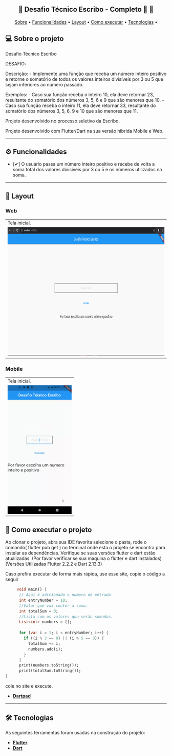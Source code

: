 <h2 align="center"> 
	🚧  Desafio Técnico Escribo - Completo 🚀 🚧
</h2>

<p align="center">
 <a href="#-sobre-o-projeto">Sobre</a> •
 <a href="#-funcionalidades">Funcionalidades</a> •
 <a href="#-layout">Layout</a> • 
 <a href="#-como-executar-o-projeto">Como executar</a> • 
 <a href="#-tecnologias">Tecnologias</a> • 
</p>

## 💻 Sobre o projeto

Desafio Técnico Escribo

DESAFIO:

Descrição:
    - Implemente uma função que receba um número inteiro positivo e retorne o
somatório de todos os valores inteiros divisíveis por 3 ou 5 que sejam inferiores ao
número passado.

Exemplos:
    - Caso sua função receba o inteiro 10, ela deve retornar 23, resultante do somatório
dos números 3, 5, 6 e 9 que são menores que 10.
    - Caso sua função receba o inteiro 11, ela deve retornar 33, resultante do somatório
dos números 3, 5, 6, 9 e 10 que são menores que 11.

Projeto desenvolvido no processo seletivo da Escribo.

Projeto desenvolvido com Flutter/Dart na sua versão hibrida Mobile e Web.

---
## ⚙️ Funcionalidades

- [✔] O usuário passa um número inteiro positivo e recebe de volta a soma total dos valores divisíveis por 3 ou 5 e os números utilizados na soma.

---
## 🎨 Layout

### Web
<table>
  <tr>
    <td>Tela inicial.</td>
  </tr>
  <tr>
    <td><img src="git\web_version_escribo.gif" width=800 height=400></td>
  </tr>
 </table>

### Mobile
<table>
  <tr>
    <td>Tela inicial.</td>
  </tr>
  <tr>
    <td><img src="git\mobile_version_escribo.gif" width=200 height=400></td>
  </tr>
 </table>


## 🚀 Como executar o projeto

Ao clonar o projeto, abra sua IDE favorita selecione o pasta, rode o comando( flutter pub get ) no terminal onde esta o projeto se encontra para instalar as dependências.
Verifique se suas versões flutter e dart estão atualizadas.
(Por favor verificar se sua maquina o flutter e dart instalados)
(Versões Utilizadas Flutter 2.2.2 e Dart 2.13.3)

Caso prefira executar de forma mais rápida, use esse site, copie o código a seguir 

~~~Dart
     void main() {
      // Aqui é adicionado o numero de entrada
      int entryNumber = 10;
      //Valor que vai conter a soma.
      int totalSum = 0;
      //Lista com os valores que serão somados.
      List<int> numbers = [];

      for (var i = 1; i < entryNumber; i++) {
        if ((i % 3 == 0) || (i % 5 == 0)) {
          totalSum += i;
          numbers.add(i);
        }
      }
      print(numbers.toString());
      print(totalSum.toString());
}
~~~

cole no site e execute.

-  **[Dartpad](https://dartpad.dev/?null_safety=true)**

---

## 🛠 Tecnologias
As seguintes ferramentas foram usadas na construção do projeto:

-  **[Flutter](https://flutter.dev)**
-  **[Dart](https://dart.dev)**



